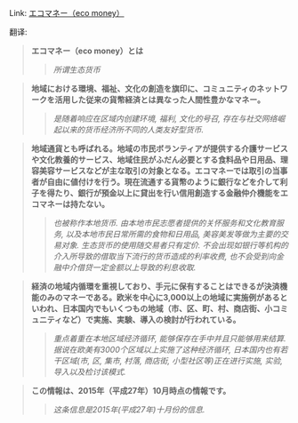 Link: [エコマネー（eco money）](https://www.shiruporuto.jp/public/data/vocabulary/yogo/a/eco_money.html)

翻译:
> **エコマネー（eco money）とは**
>> *所谓生态货币*

> **地域における環境、福祉、文化の創造を旗印に、コミュニティのネットワークを活用した従来の貨幣経済とは異なった人間性豊かなマネー。**
>> *是随着响应在区域内创建环境, 福利, 文化的号召, 存在与社交网络崛起以来的货币经济所不同的人类友好型货币.*

> **地域通貨とも呼ばれる。地域の市民ボランティアが提供する介護サービスや文化教養的サービス、地域住民がふだん必要とする食料品や日用品、理容美容サービスなどが主な取引の対象となる。エコマネーでは取引の当事者が自由に値付けを行う。現在流通する貨幣のように銀行などを介して利子を得たり、銀行が預金以上に貸出を行い信用創造する金融仲介機能をエコマネーは持たない。**
>> *也被称作本地货币. 由本地市民志愿者提供的关怀服务和文化教育服务, 以及本地市民日常所需的食物和日用品, 美容美发等做为主要的交易对象. 生态货币的使用随交易者只有定价. 不会出现如银行等机构的介入所导致的借取当下流行的货币造成的利率收费, 也不会受到向金融中介借贷一定金额以上导致的利息收取.*

> **経済の地域内循環を重視しており、手元に保有することはできるが決済機能のみのマネーである。欧米を中心に3,000以上の地域に実施例があるといわれ、日本国内でもいくつもの地域（市、区、町、村、商店街、小コミュニティなど）で実施、実験、導入の検討が行われている。**
>> *重点着重在本地区域经济循环, 能够保存在手中并且只能够用来结算. 据说在欧美有3000个区域以上实施了这种经济循环, 日本国内也有若干区域(市, 区, 集市, 村落, 商店街, 小型社区等)正在进行实施, 实验, 导入以及检讨该模式.*

> **この情報は、2015年（平成27年）10月時点の情報です。**
>> *这条信息是2015年(平成27年)十月份的信息.*
